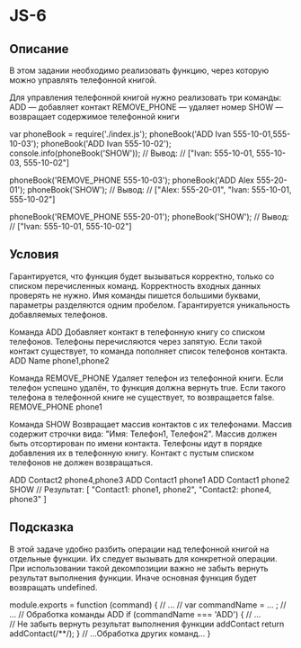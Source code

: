 # JS-6

## Описание
В этом задании необходимо реализовать функцию, через которую можно управлять телефонной книгой.

Для управления телефонной книгой нужно реализовать три команды:
ADD — добавляет контакт
REMOVE_PHONE — удаляет номер
SHOW — возвращает содержимое телефонной книги

var phoneBook = require('./index.js');
phoneBook('ADD Ivan 555-10-01,555-10-03');
phoneBook('ADD Ivan 555-10-02');
console.info(phoneBook('SHOW'));
// Вывод:
// ["Ivan: 555-10-01, 555-10-03, 555-10-02"]

phoneBook('REMOVE_PHONE 555-10-03');
phoneBook('ADD Alex 555-20-01');
phoneBook('SHOW');
// Вывод:
// ["Alex: 555-20-01", "Ivan: 555-10-01, 555-10-02"]

phoneBook('REMOVE_PHONE 555-20-01');
phoneBook('SHOW');
// Вывод:
// ["Ivan: 555-10-01, 555-10-02"]

## Условия
Гарантируется, что функция будет вызываться корректно, только со списком перечисленных команд. Корректность входных данных проверять не нужно.
Имя команды пишется большими буквами, параметры разделяются одним пробелом.
Гарантируется уникальность добавляемых телефонов.

Команда ADD
Добавляет контакт в телефонную книгу со списком телефонов. Телефоны перечисляются через запятую. Если такой контакт существует, то команда пополняет список телефонов контакта.
ADD Name phone1,phone2

Команда REMOVE_PHONE
Удаляет телефон из телефонной книги. Если телефон успешно удалён, то функция должна вернуть true. Если такого телефона в телефонной книге не существует, то возвращается false.
REMOVE_PHONE phone1

Команда SHOW
Возвращает массив контактов с их телефонами. Массив содержит строчки вида: "Имя: Телефон1, Телефон2". Массив должен быть отсортирован по имени контакта. Телефоны идут в порядке добавления их в телефонную книгу. Контакт с пустым списком телефонов не должен возвращаться.

ADD Contact2 phone4,phone3
ADD Contact1 phone1
ADD Contact1 phone2
SHOW
// Результат:
[
  "Contact1: phone1, phone2",
  "Contact2: phone4, phone3"
]

## Подсказка
В этой задаче удобно разбить операции над телефонной книгой на отдельные функции. Их следует вызывать для конкретной операции. При использовании такой декомпозиции важно не забыть вернуть результат выполнения функции. Иначе основная функция будет возвращать undefined.

module.exports = function (command) {
    // ...
    // var commandName = ... ;
    // ...
    // Обработка команды ADD
    if (commandName === 'ADD') {
            // ...  
            // Не забыть вернуть результат выполнения функции addContact
            return addContact(/**/);
        }
    // ...Обработка других команд... 
}


